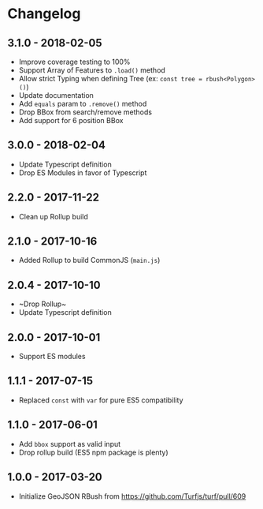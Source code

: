 
# Changelog

## 3.1.0 - 2018-02-05

- Improve coverage testing to 100%
- Support Array of Features to `.load()` method
- Allow strict Typing when defining Tree (ex: `const tree = rbush<Polygon>()`)
- Update documentation
- Add `equals` param to `.remove()` method
- Drop BBox from search/remove methods
- Add support for 6 position BBox

## 3.0.0 - 2018-02-04

- Update Typescript definition
- Drop ES Modules in favor of Typescript

## 2.2.0 - 2017-11-22

- Clean up Rollup build

## 2.1.0 - 2017-10-16

- Added Rollup to build CommonJS (`main.js`)

## 2.0.4 - 2017-10-10

- ~Drop Rollup~
- Update Typescript definition

## 2.0.0 - 2017-10-01

- Support ES modules

## 1.1.1 - 2017-07-15

- Replaced `const` with `var` for pure ES5 compatibility

## 1.1.0 - 2017-06-01

- Add `bbox` support as valid input
- Drop rollup build (ES5 npm package is plenty)

## 1.0.0 - 2017-03-20

- Initialize GeoJSON RBush from https://github.com/Turfjs/turf/pull/609